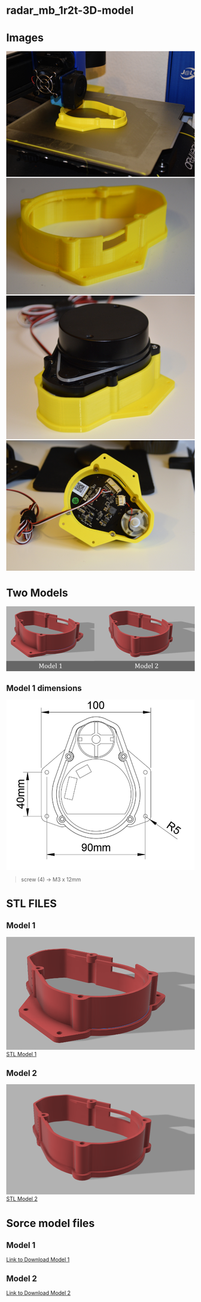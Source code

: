 # radar_mb_1r2t-3D-model

# Images

![](media/photo4.jpg)
![](media/photo3.jpg)
![](media/photo.jpg)
![](media/photo2.jpg)

# Two Models

![models](media/models.PNG)

## Model 1 dimensions

![models](media/size.PNG)


> screw (4) -> M3 x 12mm 


# STL FILES

## Model 1
![model1](media/modelo1.PNG)
[STL Model 1](STL/Model1.3mf)
## Model 2
![model2](media/modelo2.PNG)
[STL Model 2](STL/Model2.3mf)


# Sorce model files

## Model 1
[Link to Download Model 1](https://a360.co/38sA90o)
 
## Model 2
[Link to Download Model 2](https://a360.co/3ODrARd)
